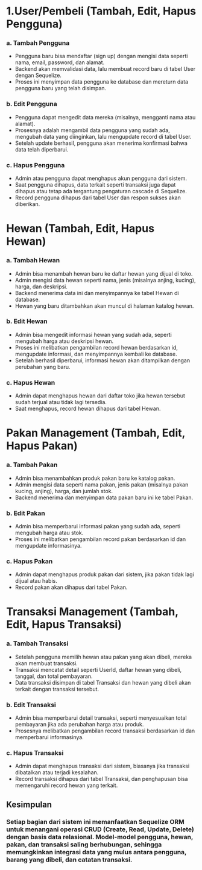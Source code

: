 

#   1.User/Pembeli (Tambah, Edit, Hapus Pengguna)
### a. Tambah Pengguna
- Pengguna baru bisa mendaftar (sign up) dengan mengisi data seperti nama, email, password, dan alamat.
- Backend akan memvalidasi data, lalu membuat record baru di tabel User dengan Sequelize.
- Proses ini menyimpan data pengguna ke database dan mereturn data pengguna baru yang telah disimpan.
### b. Edit Pengguna
- Pengguna dapat mengedit data mereka (misalnya, mengganti nama atau alamat).
- Prosesnya adalah mengambil data pengguna yang sudah ada, mengubah data yang diinginkan, lalu mengupdate record di tabel User.
- Setelah update berhasil, pengguna akan menerima konfirmasi bahwa data telah diperbarui.
### c. Hapus Pengguna
- Admin atau pengguna dapat menghapus akun pengguna dari sistem.
- Saat pengguna dihapus, data terkait seperti transaksi juga dapat dihapus atau tetap ada tergantung pengaturan cascade di Sequelize.
- Record pengguna dihapus dari tabel User dan respon sukses akan diberikan.
# Hewan (Tambah, Edit, Hapus Hewan)
### a. Tambah Hewan
- Admin bisa menambah hewan baru ke daftar hewan yang dijual di toko.
- Admin mengisi data hewan seperti nama, jenis (misalnya anjing, kucing), harga, dan deskripsi.
- Backend menerima data ini dan menyimpannya ke tabel Hewan di database.
- Hewan yang baru ditambahkan akan muncul di halaman katalog hewan.
### b. Edit Hewan
- Admin bisa mengedit informasi hewan yang sudah ada, seperti mengubah harga atau deskripsi hewan.
- Proses ini melibatkan pengambilan record hewan berdasarkan id, mengupdate informasi, dan menyimpannya kembali ke database.
- Setelah berhasil diperbarui, informasi hewan akan ditampilkan dengan perubahan yang baru.
### c. Hapus Hewan
- Admin dapat menghapus hewan dari daftar toko jika hewan tersebut sudah terjual atau tidak lagi tersedia.
- Saat menghapus, record hewan dihapus dari tabel Hewan.
# Pakan Management (Tambah, Edit, Hapus Pakan)
### a. Tambah Pakan
- Admin bisa menambahkan produk pakan baru ke katalog pakan.
- Admin mengisi data seperti nama pakan, jenis pakan (misalnya pakan kucing, anjing), harga, dan jumlah stok.
- Backend menerima dan menyimpan data pakan baru ini ke tabel Pakan.
### b. Edit Pakan
- Admin bisa memperbarui informasi pakan yang sudah ada, seperti mengubah harga atau stok.
- Proses ini melibatkan pengambilan record pakan berdasarkan id dan mengupdate informasinya.
### c. Hapus Pakan
- Admin dapat menghapus produk pakan dari sistem, jika pakan tidak lagi dijual atau habis.
- Record pakan akan dihapus dari tabel Pakan.
# Transaksi Management (Tambah, Edit, Hapus Transaksi)
### a. Tambah Transaksi
- Setelah pengguna memilih hewan atau pakan yang akan dibeli, mereka akan membuat transaksi.
- Transaksi mencatat detail seperti UserId, daftar hewan yang dibeli, tanggal, dan total pembayaran.
- Data transaksi disimpan di tabel Transaksi dan hewan yang dibeli akan terkait dengan transaksi tersebut.
### b. Edit Transaksi
- Admin bisa memperbarui detail transaksi, seperti menyesuaikan total pembayaran jika ada perubahan harga atau produk.
- Prosesnya melibatkan pengambilan record transaksi berdasarkan id dan memperbarui informasinya.
### c. Hapus Transaksi
- Admin dapat menghapus transaksi dari sistem, biasanya jika transaksi dibatalkan atau terjadi kesalahan.
- Record transaksi dihapus dari tabel Transaksi, dan penghapusan bisa memengaruhi record hewan yang terkait.
## Kesimpulan
### Setiap bagian dari sistem ini memanfaatkan Sequelize ORM untuk menangani operasi CRUD (Create, Read, Update, Delete) dengan basis data relasional. Model-model pengguna, hewan, pakan, dan transaksi saling berhubungan, sehingga memungkinkan integrasi data yang mulus antara pengguna, barang yang dibeli, dan catatan transaksi.

